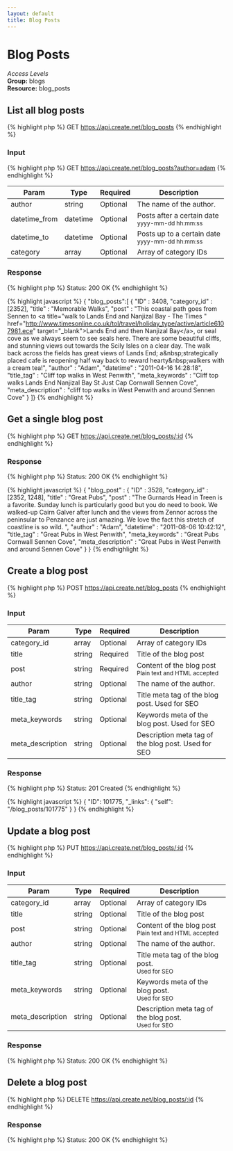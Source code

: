 ```yaml
---
layout: default
title: Blog Posts
---
```


Blog Posts
=============

*Access Levels*    
__Group:__ blogs     
__Resource:__ blog_posts

List all blog posts
-------------------

{% highlight php %}
GET 	https://api.create.net/blog_posts
{% endhighlight %}

### Input

{% highlight php %}
GET 	https://api.create.net/blog_posts?author=adam
{% endhighlight %}

<table>
	<thead>
		<tr>
			<th>Param</th>
			<th>Type</th>
			<th>Required</th>
			<th>Description</th>
		</tr>
	</thead>
	<tbody>
		<tr>
			<td>author</td>
			<td>string</td>
			<td>Optional</td>
			<td>The name of the author.</td>
		</tr>
		<tr>
			<td>datetime_from</td>
			<td>datetime</td>
			<td>Optional</td>
			<td>Posts after a certain date <br /><small>yyyy-mm-dd hh:mm:ss</small></td>
		</tr>
		<tr>
			<td>datetime_to</td>
			<td>datetime</td>
			<td>Optional</td>
			<td>Posts up to a certain date <br /><small>yyyy-mm-dd hh:mm:ss</small></td>
		</tr>
		<tr>
			<td>category</td>
			<td>array</td>
			<td>Optional</td>
			<td>Array of category IDs</td>
		</tr>
	</tbody>
</table>

### Response

{% highlight php %}
Status: 200 OK
{% endhighlight %}

{% highlight javascript %}
{ "blog_posts":[
	{
		"ID" : 3408,
		"category_id" : [2352],
		"title" : "Memorable Walks",
		"post" : "This coastal path goes from Sennen to &lt;a title=&quot;walk to Lands End and Nanjizal Bay - The Times &quot; href=&quot;http://www.timesonline.co.uk/tol/travel/holiday_type/active/article6107981.ece&quot; target=&quot;_blank&quot;&gt;Lands End and then Nanjizal Bay&lt;/a&gt;, or seal cove as we always seem to see seals here. There are some beautiful cliffs, and stunning views out towards the Scily Isles on a clear day. The walk back across the fields has great views of Lands End; a&amp;nbsp;strategically placed cafe is reopening half way back to reward hearty&amp;nbsp;walkers with a cream tea!",
		"author" : "Adam",
		"datetime" : "2011-04-16 14:28:18",
		"title_tag" : "Cliff top walks in West Penwith",
		"meta_keywords" : "Cliff top walks Lands End Nanjizal Bay St Just Cap Cornwall Sennen Cove",
		"meta_description" : "cliff top walks in West Penwith and around Sennen Cove"
	}
]}
{% endhighlight %}

Get a single blog post
-----------------------

{% highlight php %}
GET 	https://api.create.net/blog_posts/:id
{% endhighlight %}

### Response

{% highlight php %}
Status: 200 OK
{% endhighlight %}

{% highlight javascript %}
{ "blog_post" : 
	{
		"ID" : 3528,
		"category_id" : [2352, 1248],
		"title" : "Great Pubs",
		"post" : "The Gurnards Head in Treen is a favorite. Sunday lunch is particularly good but you do need to book. We walked-up Cairn Galver after lunch and the views from Zennor across the peninsular to Penzance are just amazing. We love the fact this stretch of coastline is so wild. ",
		"author" : "Adam",
		"datetime" : "2011-08-06 10:42:12",
		"title_tag" : "Great Pubs in West Penwith",
		"meta_keywords" : "Great Pubs Cornwall Sennen Cove",
		"meta_description" : "Great Pubs in West Penwith and around Sennen Cove"
	}
}
{% endhighlight %}

Create a blog post
------------------

{% highlight php %}
POST 	https://api.create.net/blog_posts
{% endhighlight %}

### Input

<table>
	<thead>
		<tr>
			<th>Param</th>
			<th>Type</th>
			<th>Required</th>
			<th>Description</th>
		</tr>
	</thead>
	<tbody>
		<tr>
			<td>category_id</td>
			<td>array</td>
			<td>Optional</td>
			<td>Array of category IDs</td>
		</tr>
		<tr>
			<td>title</td>
			<td>string</td>
			<td>Required</td>
			<td>Title of the blog post</td>
		</tr>
		<tr>
			<td>post</td>
			<td>string</td>
			<td>Required</td>
			<td>Content of the blog post <br /><small>Plain text and HTML accepted</small></td>
		</tr>
		<tr>
			<td>author</td>
			<td>string</td>
			<td>Optional</td>
			<td>The name of the author.</td>
		</tr>
		<tr>
			<td>title_tag</td>
			<td>string</td>
			<td>Optional</td>
			<td>Title meta tag of the blog post. Used for SEO</td>
		</tr>
		<tr>
			<td>meta_keywords</td>
			<td>string</td>
			<td>Optional</td>
			<td>Keywords meta of the blog post. Used for SEO</td>
		</tr>
		<tr>
			<td>meta_description</td>
			<td>string</td>
			<td>Optional</td>
			<td>Description meta tag of the blog post. Used for SEO</td>
		</tr>
	</tbody>
</table>

### Response

{% highlight php %}
Status: 201 Created
{% endhighlight %}

{% highlight javascript %}
{
    "ID": 101775,
    "_links": {
        "self": "/blog_posts/101775"
    }
}
{% endhighlight %}

Update a blog post
------------------

{% highlight php %}
PUT 	https://api.create.net/blog_posts/:id
{% endhighlight %}

### Input

<table>
	<thead>
		<tr>
			<th>Param</th>
			<th>Type</th>
			<th>Required</th>
			<th>Description</th>
		</tr>
	</thead>
	<tbody>
		<tr>
			<td>category_id</td>
			<td>array</td>
			<td>Optional</td>
			<td>Array of category IDs</td>
		</tr>
		<tr>
			<td>title</td>
			<td>string</td>
			<td>Optional</td>
			<td>Title of the blog post</td>
		</tr>
		<tr>
			<td>post</td>
			<td>string</td>
			<td>Optional</td>
			<td>Content of the blog post <br /><small>Plain text and HTML accepted</small></td>
		</tr>
		<tr>
			<td>author</td>
			<td>string</td>
			<td>Optional</td>
			<td>The name of the author.</td>
		</tr>
		<tr>
			<td>title_tag</td>
			<td>string</td>
			<td>Optional</td>
			<td>Title meta tag of the blog post. <br /><small>Used for SEO</small></td>
		</tr>
		<tr>
			<td>meta_keywords</td>
			<td>string</td>
			<td>Optional</td>
			<td>Keywords meta of the blog post. <br /><small>Used for SEO</small></td>
		</tr>
		<tr>
			<td>meta_description</td>
			<td>string</td>
			<td>Optional</td>
			<td>Description meta tag of the blog post. <br /><small>Used for SEO</small></td>
		</tr>
	</tbody>
</table>

### Response

{% highlight php %}
Status: 200 OK
{% endhighlight %}

Delete a blog post
------------------

{% highlight php %}
DELETE 	https://api.create.net/blog_posts/:id
{% endhighlight %}

### Response

{% highlight php %}
Status: 200 OK
{% endhighlight %}
